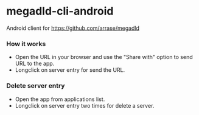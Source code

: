 # megadld-cli-android
Android client for https://github.com/arrase/megadld

### How it works
 - Open the URL in your browser and use the "Share with" option to send URL to the app.
 - Longclick on server entry for send the URL.
 
### Delete server entry
 - Open the app from applications list.
 - Longclick on server entry two times for delete a server.
